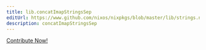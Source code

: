 ```yaml
---
title: lib.concatImapStringsSep
editUrl: https://www.github.com/nixos/nixpkgs/blob/master/lib/strings.nix#L188C5
description: concatImapStringsSep
---
```


<a href="https://www.github.com/nixos/nixpkgs/blob/master/lib/strings.nix#L188C5">Contribute Now!</a>
